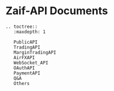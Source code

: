# Zaif-API Documents

```eval_rst
.. toctree::
   :maxdepth: 1

   PublicAPI
   TradingAPI
   MarginTradingAPI
   AirFXAPI
   WebSocket_API
   OAuthAPI
   PaymentAPI
   Q&A
   Others

```